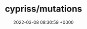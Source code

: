 ---
title: "cypriss/mutations"
link: "https://github.com/cypriss/mutations"
date: "2022-03-08 08:30:59 +0000"
---
